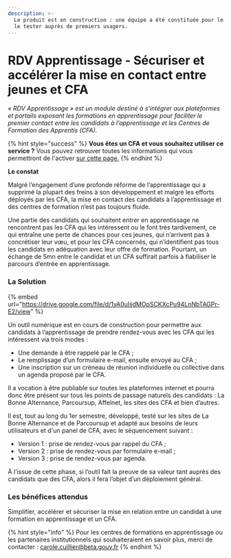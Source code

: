 ```yaml
---
description: >-
  Le produit est en construction : une équipe a été constituée pour le lancer et
  le tester auprès de premiers usagers.
---
```


# RDV Apprentissage - Sécuriser et accélérer la mise en contact entre jeunes et CFA

_« RDV Apprentissage » est un module destiné à s’intégrer aux plateformes et portails exposant les formations en apprentissage pour faciliter le premier contact entre les candidats à l’apprentissage et les Centres de Formation des Apprentis \(CFA\)._

{% hint style="success" %}
**Vous êtes un CFA et vous souhaitez utiliser ce service ?** Vous pouvez retrouver toutes les informations qui vous permettront de l'activer [sur cette page.](https://mission-apprentissage.gitbook.io/general/les-services-en-devenir/prise-de-rendez-vous/vous-etes-un-cfa-et-vous-souhaitez-activer-le-service-mode-demploi)
{% endhint %}

**Le constat** 

Malgré l’engagement d’une profonde réforme de l’apprentissage qui a supprimé la plupart des freins à son développement et malgré les efforts déployés par les CFA, la mise en contact des candidats à l’apprentissage et des centres de formation n’est pas toujours fluide. 

Une partie des candidats qui souhaitent entrer en apprentissage ne rencontrent pas les CFA qui les intéressent ou le font très tardivement, ce qui entraîne une perte de chances pour ces jeunes, qui n’arrivent pas à concrétiser leur vœu, et pour les CFA concernés, qui n’identifient pas tous les candidats en adéquation avec leur offre de formation. Pourtant, un échange de 5mn entre le candidat et un CFA suffirait parfois à fiabiliser le parcours d’entrée en apprentissage.

### La Solution

{% embed url="https://drive.google.com/file/d/1yA0uIijdMOpSCKXcPu94LnNbTAGPr-E2/view" %}

Un outil numérique est en cours de construction pour permettre aux candidats à l’apprentissage de prendre rendez-vous avec les CFA qui les intéressent via trois modes : 

* Une demande à être rappelé par le CFA ;
* Le remplissage d’un formulaire e-mail, ensuite envoyé au CFA ;
* Une inscription sur un créneau de réunion individuelle ou collective dans un agenda proposé par le CFA.

Il a vocation à être publiable sur toutes les plateformes internet et pourra donc être présent sur tous les points de passage naturels des candidats : La Bonne Alternance, Parcoursup, Affelnet, les sites des CFA et bien d’autres.

Il est, tout au long du 1er semestre, développé, testé sur les sites de La Bonne Alternance et de Parcoursup et adapté aux besoins de leurs utilisateurs et d'un panel de CFA, avec le séquencement suivant : 

* Version 1 : prise de rendez-vous par rappel du CFA ;
* Version 2 : prise de rendez-vous par formulaire e-mail ; 
* Version 3 : prise de rendez-vous par agenda.

À l’issue de cette phase, si l’outil fait la preuve de sa valeur tant auprès des candidats que des CFA, alors il fera l’objet d’un déploiement général.

### Les bénéfices attendus

Simplifier, accélérer et sécuriser la mise en relation entre un candidat à une formation en apprentissage et un CFA.

{% hint style="info" %}
 Pour les centres de formations en apprentissage ou les partenaires institutionnels qui souhaiteraient en savoir plus, merci de contacter : [carole.cuillier@beta.gouv.fr](mailto:carole.cuillier@beta.gouv.fr)
{% endhint %}

